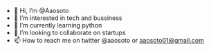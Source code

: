 - 👋 Hi, I’m @Aaosoto
- 👀 I’m interested in tech and bussiness
- 🌱 I’m currently learning python
- 💞️ I’m looking to collaborate on startups
- 📫 How to reach me on twitter @aaosoto or aaosoto01@gmail.com

<!---
Aaosoto/Aaosoto is a ✨ special ✨ repository because its `README.md` (this file) appears on your GitHub profile.
You can click the Preview link to take a look at your changes.
--->
